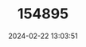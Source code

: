 ---
title: "154895"
category: "Chelidonichthys kumu"
draft: false
date: 2024-02-22 13:03:51
languages:
  Danish: ["Blåfinnet knurhane"]
  Undetermined: ["Blouvin-knorhaan"]
  Afrikaans: ["BLOUVIN-KNORHAAN"]
  Portuguese: ["Cabra-kumu", "Ruivo barbatana azul"]
  French: ["Grondin Aile Bleue"]
  Maori: ["Kumukumu"]
  Polish: ["Kurek kumu"]
  German: ["Neuseeländischer Roter Knurrhahn", "Roter Knurrhahn"]
  Spanish; Castilian: ["Testolín de Aleta Azul"]
  English: ["Bluefin Gurnard"]
---